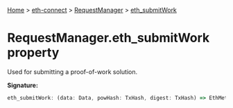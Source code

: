 [Home](./index) &gt; [eth-connect](./eth-connect.md) &gt; [RequestManager](./eth-connect.requestmanager.md) &gt; [eth\_submitWork](./eth-connect.requestmanager.eth_submitwork.md)

# RequestManager.eth\_submitWork property

Used for submitting a proof-of-work solution.

**Signature:**
```javascript
eth_submitWork: (data: Data, powHash: TxHash, digest: TxHash) => EthMethod<'eth_submitWork'>
```
